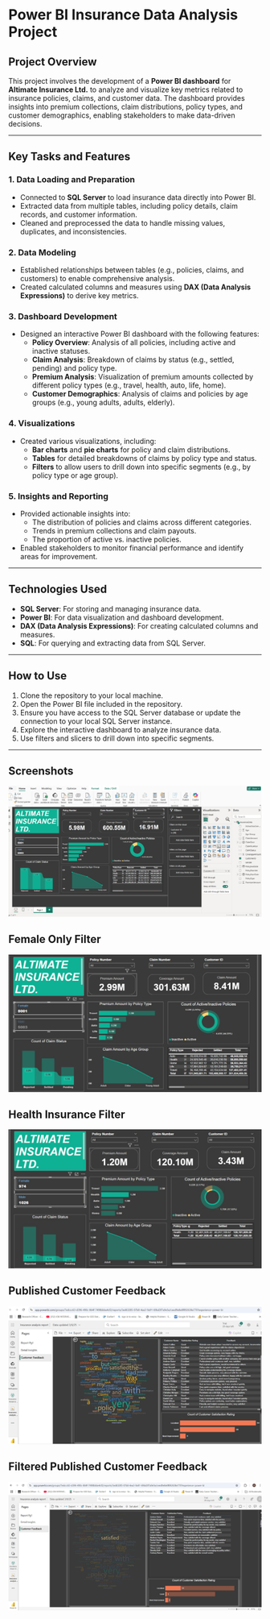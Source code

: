 # Power BI Insurance Data Analysis Project

## Project Overview
This project involves the development of a **Power BI dashboard** for **Altimate Insurance Ltd.** to analyze and visualize key metrics related to insurance policies, claims, and customer data. The dashboard provides insights into premium collections, claim distributions, policy types, and customer demographics, enabling stakeholders to make data-driven decisions.

---

## Key Tasks and Features

### 1. Data Loading and Preparation
- Connected to **SQL Server** to load insurance data directly into Power BI.
- Extracted data from multiple tables, including policy details, claim records, and customer information.
- Cleaned and preprocessed the data to handle missing values, duplicates, and inconsistencies.

### 2. Data Modeling
- Established relationships between tables (e.g., policies, claims, and customers) to enable comprehensive analysis.
- Created calculated columns and measures using **DAX (Data Analysis Expressions)** to derive key metrics.

### 3. Dashboard Development
- Designed an interactive Power BI dashboard with the following features:
  - **Policy Overview**: Analysis of all policies, including active and inactive statuses.
  - **Claim Analysis**: Breakdown of claims by status (e.g., settled, pending) and policy type.
  - **Premium Analysis**: Visualization of premium amounts collected by different policy types (e.g., travel, health, auto, life, home).
  - **Customer Demographics**: Analysis of claims and policies by age groups (e.g., young adults, adults, elderly).

### 4. Visualizations
- Created various visualizations, including:
  - **Bar charts** and **pie charts** for policy and claim distributions.
  - **Tables** for detailed breakdowns of claims by policy type and status.
  - **Filters** to allow users to drill down into specific segments (e.g., by policy type or age group).

### 5. Insights and Reporting
- Provided actionable insights into:
  - The distribution of policies and claims across different categories.
  - Trends in premium collections and claim payouts.
  - The proportion of active vs. inactive policies.
- Enabled stakeholders to monitor financial performance and identify areas for improvement.

---

## Technologies Used
- **SQL Server**: For storing and managing insurance data.
- **Power BI**: For data visualization and dashboard development.
- **DAX (Data Analysis Expressions)**: For creating calculated columns and measures.
- **SQL**: For querying and extracting data from SQL Server.

-------

## How to Use
1. Clone the repository to your local machine.
2. Open the Power BI file included in the repository.
3. Ensure you have access to the SQL Server database or update the connection to your local SQL Server instance.
4. Explore the interactive dashboard to analyze insurance data.
5. Use filters and slicers to drill down into specific segments.

------

## Screenshots

![Screenshot demo1](https://github.com/Mutiu123/Insurance-Data-Analysis-Using-Power-BI/blob/main/demo/demo.jpg)

## Female Only Filter

![Female Only demo1](https://github.com/Mutiu123/Insurance-Data-Analysis-Using-Power-BI/blob/main/demo/Female%20only%20filter.jpg)

## Health Insurance Filter

![Health Insurance demo1](https://github.com/Mutiu123/Insurance-Data-Analysis-Using-Power-BI/blob/main/demo/Health%20Insurance.jpg)

## Published Customer Feedback

![Published Customer Feedback](https://github.com/Mutiu123/Insurance-Data-Analysis-Using-Power-BI/blob/main/demo/Published%20Customer%20Feedback.jpg)

## Filtered Published Customer Feedback

![Filtered Published Customer Feedback](https://github.com/Mutiu123/Insurance-Data-Analysis-Using-Power-BI/blob/main/demo/Filtered%20Published%20Customer%20Feedback.jpg)